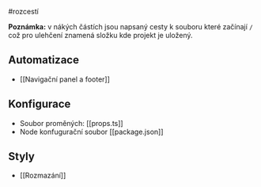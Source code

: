 #rozcestí 

**Poznámka:** v nákých částích jsou napsaný cesty k souboru které začínají `/` což pro ulehčení znamená složku kde projekt je uložený.

## Automatizace
- [[Navigační panel a footer]]

## Konfigurace
- Soubor proměných: [[props.ts]]
- Node konfugurační soubor [[package.json]]

## Styly
- [[Rozmazání]]